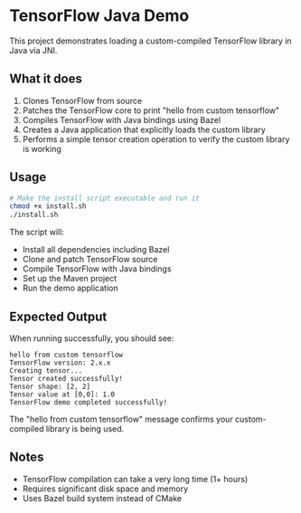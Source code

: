 # TensorFlow Java Demo

This project demonstrates loading a custom-compiled TensorFlow library in Java via JNI.

## What it does

1. Clones TensorFlow from source
2. Patches the TensorFlow core to print "hello from custom tensorflow" 
3. Compiles TensorFlow with Java bindings using Bazel
4. Creates a Java application that explicitly loads the custom library
5. Performs a simple tensor creation operation to verify the custom library is working

## Usage

```bash
# Make the install script executable and run it
chmod +x install.sh
./install.sh
```

The script will:
- Install all dependencies including Bazel
- Clone and patch TensorFlow source
- Compile TensorFlow with Java bindings  
- Set up the Maven project
- Run the demo application

## Expected Output

When running successfully, you should see:
```
hello from custom tensorflow
TensorFlow version: 2.x.x
Creating tensor...
Tensor created successfully!
Tensor shape: [2, 2]
Tensor value at [0,0]: 1.0
TensorFlow demo completed successfully!
```

The "hello from custom tensorflow" message confirms your custom-compiled library is being used.

## Notes

- TensorFlow compilation can take a very long time (1+ hours)
- Requires significant disk space and memory
- Uses Bazel build system instead of CMake
